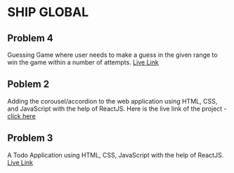 # SHIP GLOBAL

## Problem 4
Guessing Game where user needs to make a guess in the given range to win the game within a number of attempts.
[Live Link](https://guessing-game-ship-global.vercel.app)

## Poblem 2
Adding the corousel/accordion to the web application using HTML, CSS, and JavaScript with the help of ReactJS.
Here is the live link of the project - [click here](https://accordion-ship-global.vercel.app/)

## Problem 3
A Todo Application using HTML, CSS, JavaScript with the help of ReactJS.
[Live Link](https://todo-app-ship-global.vercel.app)



